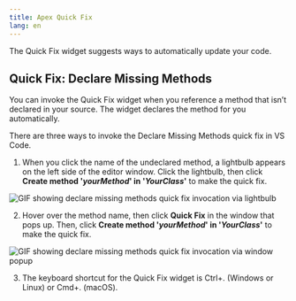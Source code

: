 ```yaml
---
title: Apex Quick Fix
lang: en
---
```


The Quick Fix widget suggests ways to automatically update your code.

## Quick Fix: Declare Missing Methods

You can invoke the Quick Fix widget when you reference a method that isn’t declared in your source. The widget declares the method for you automatically.

There are three ways to invoke the Declare Missing Methods quick fix in VS Code.

1. When you click the name of the undeclared method, a lightbulb appears on the left side of the editor window. Click the lightbulb, then click **Create method '_yourMethod_' in '_YourClass_'** to make the quick fix.

![GIF showing declare missing methods quick fix invocation via lightbulb](./images/declare-missing-methods-1.gif)

2. Hover over the method name, then click **Quick Fix** in the window that pops up. Then, click **Create method '_yourMethod_' in '_YourClass_'** to make the quick fix.

![GIF showing declare missing methods quick fix invocation via window popup](./images/declare-missing-methods-2.gif)

3. The keyboard shortcut for the Quick Fix widget is Ctrl+. (Windows or Linux) or Cmd+. (macOS).
